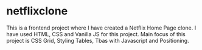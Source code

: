 # netflixclone
This is a frontend project where I have created a Netflix Home Page clone. I have used HTML, CSS and Vanilla JS for this project. Main focus of this project is CSS Grid, Styling Tables, Tbas with Javascript and Positioning.
